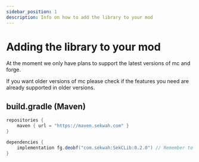 ```yaml
---
sidebar_position: 1
description: Info on how to add the library to your mod
---
```


# Adding the library to your mod
At the moment we only have plans to support the latest versions of mc and forge.

If you want older versions of mc please check if the features you need are already supported in older versions.

## build.gradle (Maven)
```groovy
repositories {
    maven { url = "https://maven.sekwah.com" }
}
```
```groovy
dependencies {
    implementation fg.deobf("com.sekwah:SekCLib:0.2.0") // Remember to check the latest version as this may not be up to date.
}
```
